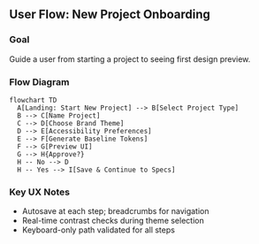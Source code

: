 ## User Flow: New Project Onboarding

### Goal
Guide a user from starting a project to seeing first design preview.

### Flow Diagram
```mermaid
flowchart TD
  A[Landing: Start New Project] --> B[Select Project Type]
  B --> C[Name Project]
  C --> D[Choose Brand Theme]
  D --> E[Accessibility Preferences]
  E --> F[Generate Baseline Tokens]
  F --> G[Preview UI]
  G --> H{Approve?}
  H -- No --> D
  H -- Yes --> I[Save & Continue to Specs]
```

### Key UX Notes
- Autosave at each step; breadcrumbs for navigation
- Real-time contrast checks during theme selection
- Keyboard-only path validated for all steps

